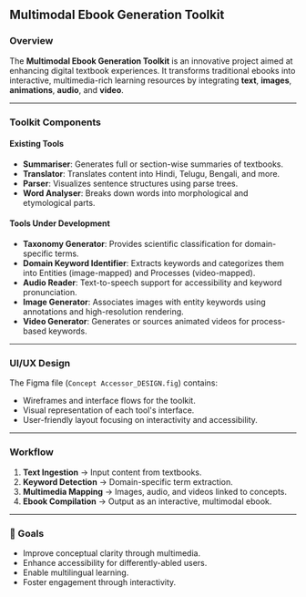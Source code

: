 ## Multimodal Ebook Generation Toolkit

###  Overview

The **Multimodal Ebook Generation Toolkit** is an innovative project aimed at enhancing digital textbook experiences. It transforms traditional ebooks into interactive, multimedia-rich learning resources by integrating **text**, **images**, **animations**, **audio**, and **video**.

---

### Toolkit Components

####  Existing Tools

* **Summariser**: Generates full or section-wise summaries of textbooks.
* **Translator**: Translates content into Hindi, Telugu, Bengali, and more.
* **Parser**: Visualizes sentence structures using parse trees.
* **Word Analyser**: Breaks down words into morphological and etymological parts.

#### Tools Under Development

* **Taxonomy Generator**: Provides scientific classification for domain-specific terms.
* **Domain Keyword Identifier**: Extracts keywords and categorizes them into Entities (image-mapped) and Processes (video-mapped).
* **Audio Reader**: Text-to-speech support for accessibility and keyword pronunciation.
* **Image Generator**: Associates images with entity keywords using annotations and high-resolution rendering.
* **Video Generator**: Generates or sources animated videos for process-based keywords.

---

### UI/UX Design

The Figma file (`Concept Accessor_DESIGN.fig`) contains:

* Wireframes and interface flows for the toolkit.
* Visual representation of each tool's interface.
* User-friendly layout focusing on interactivity and accessibility.

---

### Workflow

1. **Text Ingestion** → Input content from textbooks.
2. **Keyword Detection** → Domain-specific term extraction.
3. **Multimedia Mapping** → Images, audio, and videos linked to concepts.
4. **Ebook Compilation** → Output as an interactive, multimodal ebook.

---


### 🚀 Goals

* Improve conceptual clarity through multimedia.
* Enhance accessibility for differently-abled users.
* Enable multilingual learning.
* Foster engagement through interactivity.


